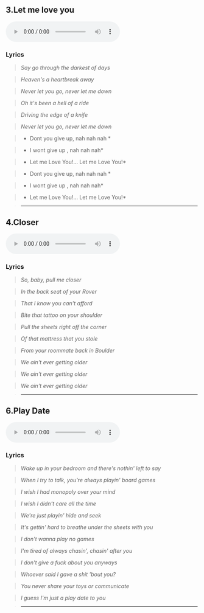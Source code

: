 
## 3.Let me love you

<audio controls>
        <source src="/assets/lemmeluvu.mp3" type="audio/mp3">
        Your browser does not support the audio tag.
    </audio>

###    Lyrics
  
   > *Say go through the darkest of days*

   > *Heaven's a heartbreak away*

   > *Never let you go, never let me down*

   > *Oh it's been a hell of a ride*

   > *Driving the edge of a knife*

   > *Never let you go, never let me down*

   > * Dont you give up, nah nah nah *

   > * I wont give up , nah nah nah*

   > * Let me Love You!...  Let me Love You!*

   > * Dont you give up, nah nah nah *

   > * I wont give up , nah nah nah*
 
   > * Let me Love You!...  Let me Love You!*
   
   > * * * * * *

## 4.Closer

<audio controls>
        <source src="/assets/Closer.mp3" type="audio/mp3">
        Your browser does not support the audio tag.
    </audio>

###    Lyrics


   > *So, baby, pull me closer*

   > *In the back seat of your Rover*

   > *That I know you can't afford*

   > *Bite that tattoo on your shoulder*

   > *Pull the sheets right off the corner*

   > *Of that mattress that you stole*

   > *From your roommate back in Boulder*

   > *We ain't ever getting older*

   > *We ain't ever getting older*

   > *We ain't ever getting older*

   > * * * * * * 

## 6.Play Date

<audio controls>
        <source src="/assets/playdate.mp3" type="audio/mp3">
        Your browser does not support the audio tag.
    </audio>

###    Lyrics

   > *Wake up in your bedroom and there's nothin' left to say*

   > *When I try to talk, you're always playin' board games*

   > *I wish I had monopoly over your mind*

   > *I wish I didn't care all the time*

   > *We're just playin' hide and seek*

   > *It's gettin' hard to breathe under the sheets with you*

   > *I don't wanna play no games*

   > *I'm tired of always chasin', chasin' after you*

   > *I don't give a fuck about you anyways*

   > *Whoever said I gave a shit 'bout you?*

   > *You never share your toys or communicate*

   > *I guess I'm just a play date to you*

   > * * * * * *
